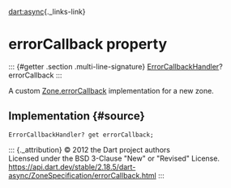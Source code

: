 [dart:async](../../dart-async/dart-async-library){._links-link}

errorCallback property
======================

::: {#getter .section .multi-line-signature}
[ErrorCallbackHandler](../errorcallbackhandler)? errorCallback
:::

A custom [Zone.errorCallback](../zone/errorcallback) implementation for
a new zone.

Implementation {#source}
--------------

``` {.language-dart data-language="dart"}
ErrorCallbackHandler? get errorCallback;
```

::: {._attribution}
© 2012 the Dart project authors\
Licensed under the BSD 3-Clause \"New\" or \"Revised\" License.\
<https://api.dart.dev/stable/2.18.5/dart-async/ZoneSpecification/errorCallback.html>
:::
